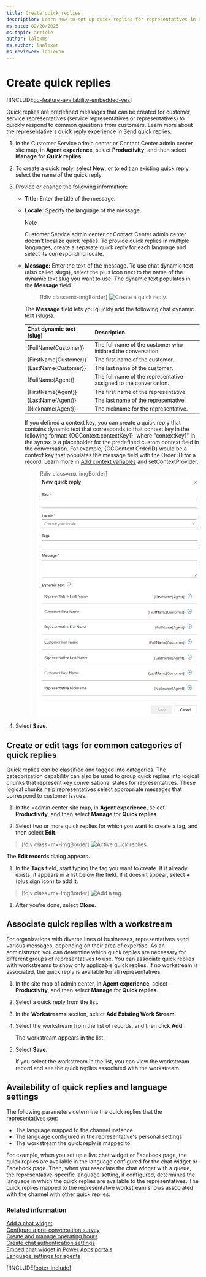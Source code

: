 ```yaml
---
title: Create quick replies
description: Learn how to set up quick replies for representatives in Customer Service admin center.
ms.date: 02/20/2025
ms.topic: article
author: lalexms
ms.author: laalexan
ms.reviewer: laalexan
---
```


# Create quick replies

[!INCLUDE[cc-feature-availability-embedded-yes](../../includes/cc-feature-availability-embedded-yes.md)]

Quick replies are predefined messages that can be created for customer service representatives (service representatives or representatives) to quickly respond to common questions from customers. Learn more about the representative's quick reply experience in [Send quick replies](../use/oc-conversation-control.md#send-quick-replies).  

1. In the Customer Service admin center or Contact Center admin center site map, in **Agent experience**, select **Productivity**, and then select **Manage** for **Quick replies**.

1. To create a quick reply, select **New**, or to edit an existing quick reply, select the name of the quick reply.

1. Provide or change the following information:

    - **Title:** Enter the title of the message.
    - **Locale:** Specify the language of the message.
    
        > [!NOTE]
        > Customer Service admin center or Contact Center admin center doesn't localize quick replies. To provide quick replies in multiple languages, create a separate quick reply for each language and select its corresponding locale.

    - **Message:** Enter the text of the message. To use chat dynamic text (also called slugs), select the plus icon next to the name of the dynamic text slug you want to use. The dynamic text populates in the **Message** field.

      > [!div class=mx-imgBorder]
      > ![Create a quick reply.](../media/oc-create-a-quick-reply.png "Create a quick reply")

      The **Message** field lets you quickly add the following chat dynamic text (slugs).  

      | Chat dynamic text (slug) | Description |
      |-----------------|-----------------------------|
      | {FullName{Customer}}  | The full name of the customer who initiated the conversation. |
      | {FirstName{Customer}} | The first name of the customer.
      | {LastName{Customer}}| The last name of the customer.|
      | {FullName{Agent}}| The full name of the representative assigned to the conversation.|
      | {FirstName{Agent}}| The first name of the representative.|
      | {LastName{Agent}}| The last name of the representative.|
      | {Nickname{Agent}}| The nickname for the representative.|
   
      If you defined a context key, you can create a quick reply that contains dynamic text that corresponds to that context key in the following format: {OCContext.contextKey1}, where "contextKey1" in the syntax is a placeholder for the predefined custom context field in the conversation. For example, {OCContext.OrderID} would be a context key that populates the message field with the Order ID for a record. Learn more in [Add context variables](manage-context-variables.md#add-context-variables) and setContextProvider.
    
         > [!div class=mx-imgBorder]
         > ![Context key format examples.](../media/contextkey-format.png "Context key format examples")

1. Select **Save**.

## Create or edit tags for common categories of quick replies

Quick replies can be classified and tagged into categories. The categorization capability can also be used to group quick replies into logical chunks that represent key conversational states for representatives. These logical chunks help representatives select appropriate messages that correspond to customer issues.

1. In the =admin center site map, in **Agent experience**, select **Productivity**, and then select **Manage** for **Quick replies**. 

1. Select two or more quick replies for which you want to create a tag, and then select **Edit**.

> [!div class=mx-imgBorder]
> ![Active quick replies.](../media/oc-active-quick-replies.png "Active quick replies")

  The **Edit records** dialog appears.

1. In the **Tags** field, start typing the tag you want to create. If it already exists, it appears in a list below the field. If it doesn’t appear, select **+** (plus sign icon) to add it.

> [!div class=mx-imgBorder]
> ![Add a tag.](../media/oc-quick-reply-add-tag.png "Add a tag")

1. After you're done, select **Close**.

## Associate quick replies with a workstream

For organizations with diverse lines of businesses, representatives send various messages, depending on their area of expertise. As an administrator, you can determine which quick replies are necessary for different groups of representatives to use. You can associate quick replies with workstreams to show only applicable quick replies. If no workstream is associated, the quick reply is available for all representatives.

1. In the site map of admin center, in **Agent experience**, select **Productivity**, and then select **Manage** for **Quick replies**.

1. Select a quick reply from the list.

1. In the **Workstreams** section, select **Add Existing Work Stream**.

1. Select the workstream from the list of records, and then click **Add**.

   The workstream appears in the list.

1. Select **Save**.

   If you select the workstream in the list, you can view the workstream record and see the quick replies associated with the workstream.

## Availability of quick replies and language settings

The following parameters determine the quick replies that the representatives see:

- The language mapped to the channel instance
- The language configured in the representative's personal settings
- The workstream the quick reply is mapped to

For example, when you set up a live chat widget or Facebook page, the quick replies are available in the language configured for the chat widget or Facebook page. Then, when you associate the chat widget with a queue, the representative-specific language setting, if configured, determines the language in which the quick replies are available to the representatives. The quick replies mapped to the representative workstream shows associated with the channel with other quick replies.

### Related information

[Add a chat widget](add-chat-widget.md)  
[Configure a pre-conversation survey](configure-pre-chat-survey.md)  
[Create and manage operating hours](create-operating-hours.md)  
[Create chat authentication settings](create-chat-auth-settings.md)  
[Embed chat widget in Power Apps portals](embed-chat-widget-portal.md)  
[Language settings for agents](/powerapps/user/set-personal-options)


[!INCLUDE[footer-include](../../includes/footer-banner.md)]
